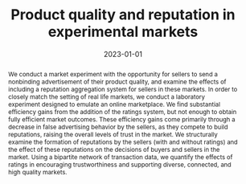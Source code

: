 ---
title: 'Product quality and reputation in experimental markets'

# Authors
# If you created a profile for a user (e.g. the default `admin` user), write the username (folder name) here
# and it will be replaced with their full name and linked to their profile.
authors:
  - admin
  - R. Mark Isaac


# Author notes (optional)
author_notes: ''

date: '2023-01-01'
doi: ''

# Schedule page publish date (NOT publication's date).
publishDate: ''

# Publication type.
# Legend: 0 = Uncategorized; 1 = Conference paper; 2 = Journal article;
# 3 = Preprint / Working Paper; 4 = Report; 5 = Book; 6 = Book section;
# 7 = Thesis; 8 = Patent
publication_types: ['2']

# Publication name and optional abbreviated publication name.
publication: In *Journal of Economic Behavior & Organization.* Vol. 205, pp. 528-559. Elsevier
publication_short: ''

abstract: 'We conduct a market experiment with the opportunity for sellers to send a nonbinding advertisement of their product quality, and examine the effects of including a reputation aggregation system for sellers in these markets. In order to closely match the setting of real life markets, we conduct a laboratory experiment designed to emulate an online marketplace. We find substantial efficiency gains from the addition of the ratings system, but not enough to obtain fully efficient market outcomes. These efficiency gains come primarily through a decrease in false advertising behavior by the sellers, as they compete to build reputations, raising the overall levels of trust in the market. We structurally examine the formation of reputations by the sellers (with and without ratings) and the effect of these reputations on the decisions of buyers and sellers in the market. Using a bipartite network of transaction data, we quantify the effects of ratings in encouraging trustworthiness and supporting diverse, connected, and high quality markets.'

# Summary. An optional shortened abstract.
summary: ''

tags: ['Market design', 'Experimental markets and networks', 'Decentralization', 'Reputation systems and information design']

# Display this page in the Featured widget?
featured: false

# Custom links (uncomment lines below)
links:
 - name: Published version
   url: https://authors.elsevier.com/a/1gDj%7E_3pQ3imtq

url_pdf: 'https://coss.fsu.edu/econpapers/wpaper/wp2021_08_01.pdf'
url_code: ''
url_dataset: ''
url_poster: ''
url_project: ''
url_slides: ''
url_source: ''
url_video: ''

# Featured image
# To use, add an image named `featured.jpg/png` to your page's folder.
image:
  caption: ''
  focal_point: ''
  preview_only: false

# Associated Projects (optional).
#   Associate this publication with one or more of your projects.
#   Simply enter your project's folder or file name without extension.
#   E.g. `internal-project` references `content/project/internal-project/index.md`.
#   Otherwise, set `projects: []`.
projects: []

# Slides (optional).
#   Associate this publication with Markdown slides.
#   Simply enter your slide deck's filename without extension.
#   E.g. `slides: "example"` references `content/slides/example/index.md`.
#   Otherwise, set `slides: ""`.
slides: ""
---